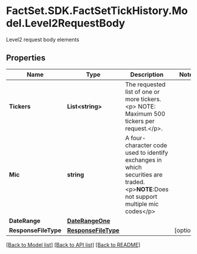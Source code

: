 # FactSet.SDK.FactSetTickHistory.Model.Level2RequestBody
Level2 request body elements

## Properties

Name | Type | Description | Notes
------------ | ------------- | ------------- | -------------
**Tickers** | **List&lt;string&gt;** | The requested list of one or more tickers. &lt;p&gt; NOTE: Maximum 500 tickers per request.&lt;/p&gt;.    | 
**Mic** | **string** | A four-character code used to identify exchanges in which securities are traded. &lt;p&gt;**NOTE**:Does not support multiple mic codes&lt;/p&gt;  | 
**DateRange** | [**DateRangeOne**](DateRangeOne.md) |  | 
**ResponseFileType** | [**ResponseFileType**](ResponseFileType.md) |  | [optional] 

[[Back to Model list]](../README.md#documentation-for-models) [[Back to API list]](../README.md#documentation-for-api-endpoints) [[Back to README]](../README.md)

